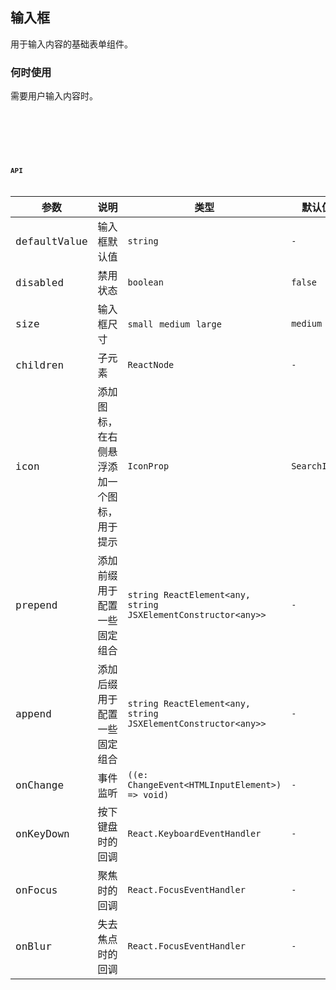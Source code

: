 ## 输入框

用于输入内容的基础表单组件。

### 何时使用

需要用户输入内容时。

<code
  src="./demo.tsx"
  title="基本用法"
  desc="最基本的用法"
/>

<code
  src="./demo2.tsx"
  title="禁用"
  desc="禁用状态"
/>

<code
  src="./demo3.tsx"
  title="前缀 / 后缀标签"
  desc="在输入框上添加前缀或后缀。"
/>

<code
  src="./demo4.tsx"
  title="不同大小"
  desc="不同大小的输入框"
/>

## API

| 参数 | 说明 | 类型 | 默认值 |
| --- | --- | --- | --- |
| defaultValue | 输入框默认值 | `string` | `-` |
| disabled | 禁用状态 | `boolean` | `false` |
| size | 输入框尺寸 | `small` `medium` `large` | `medium` |
| children | 子元素 | `ReactNode` | `-` |
| icon | 添加图标，在右侧悬浮添加一个图标，用于提示 | `IconProp` | `SearchIcon` |
| prepend | 添加前缀 用于配置一些固定组合 | `string ReactElement<any, string JSXElementConstructor<any>>` | `-` |
| append | 添加后缀 用于配置一些固定组合 | `string ReactElement<any, string JSXElementConstructor<any>>` | `-` |
| onChange | 事件监听 | `((e: ChangeEvent<HTMLInputElement>) => void)` | `-` |
| onKeyDown | 按下键盘时的回调 | `React.KeyboardEventHandler` | `-` |
| onFocus | 聚焦时的回调 | `React.FocusEventHandler` | `-` |
| onBlur | 失去焦点时的回调 | `React.FocusEventHandler` | `-` |
